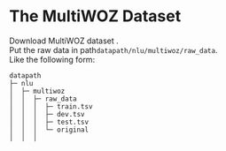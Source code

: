 # The MultiWOZ Dataset
Download  MultiWOZ dataset .    
Put the raw data in path`datapath/nlu/multiwoz/raw_data`.   
Like the following form:

```angular2html
datapath
├─ nlu
│  ├─ multiwoz
│  │  ├─ raw_data
│  │  │  ├─ train.tsv
│  │  │  ├─ dev.tsv
│  │  │  ├─ test.tsv
│  │  │  └─ original
│  │  │  
```
